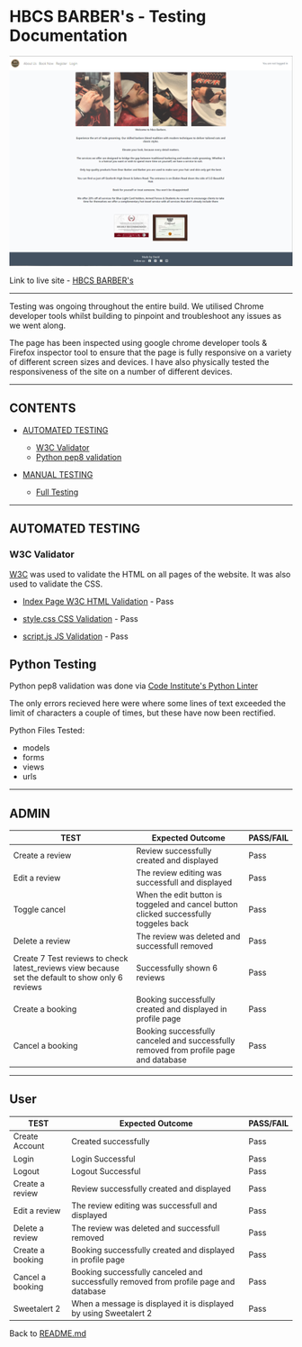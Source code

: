 # HBCS BARBER's - Testing Documentation

![HBCS BARBER's](static/images/f-homepage.png)

Link to live site - [HBCS BARBER's](https://hbcs-a03727698283.herokuapp.com/)

---

Testing was ongoing throughout the entire build. We utilised Chrome developer tools whilst building to pinpoint and troubleshoot any issues as we went along.

The page has been inspected using google chrome developer tools & Firefox inspector tool to ensure that the page is fully responsive on a variety of different screen sizes and devices. I have also physically tested the responsiveness of the site on a number of different devices.

---

## CONTENTS

* [AUTOMATED TESTING](#AUTOMATED-TESTING)
  * [W3C Validator](#W3C-Validator)
  * [Python pep8 validation](#python-testing)

* [MANUAL TESTING](#MANUAL-TESTING)
  * [Full Testing](#Full-Testing)

---

## AUTOMATED TESTING


### W3C Validator

[W3C](https://validator.w3.org/) was used to validate the HTML on all pages of the website. It was also used to validate the CSS.

* [Index Page W3C HTML Validation](https://validator.w3.org/nu/#textarea) - Pass

* [style.css CSS Validation](https://jigsaw.w3.org/css-validator/validator) - Pass

* [script.js JS Validation](https://jshint.com/) - Pass


## Python Testing

Python pep8 validation was done via [Code Institute's Python Linter](https://pep8ci.herokuapp.com/)

The only errors recieved here were where some lines of text exceeded the limit of characters a couple of times, but these have now been rectified.

Python Files Tested:

- models
- forms
- views
- urls

___

## ADMIN

| TEST | Expected Outcome | PASS/FAIL|
| --- | --- | --- |
| Create a review | Review successfully created and displayed | Pass |
| Edit a review | The review editing was successfull and displayed | Pass |
| Toggle cancel | When the edit button is toggeled and cancel button clicked successfully toggeles back | Pass |
| Delete a review | The review was deleted and successfull removed | Pass |
| Create 7 Test reviews to check latest_reviews view because set the default to show only 6 reviews | Successfully shown 6 reviews  | Pass |
| Create a booking | Booking successfully created and displayed in profile page | Pass |
| Cancel a booking | Booking successfully canceled and successfully removed from profile page and database | Pass |

--- 

## User

| TEST | Expected Outcome | PASS/FAIL|
| --- | --- | --- |
| Create Account | Created successfully | Pass |
| Login | Login Successful | Pass |
| Logout | Logout Successful | Pass |
| Create a review | Review successfully created and displayed | Pass |
| Edit a review | The review editing was successfull and displayed | Pass |
| Delete a review | The review was deleted and successfull removed | Pass |
| Create a booking | Booking successfully created and displayed in profile page | Pass |
| Cancel a booking | Booking successfully canceled and successfully removed from profile page and database | Pass |
| Sweetalert 2 | When a message is displayed it is displayed by using Sweetalert 2 | Pass |

Back to [README.md](README.md)